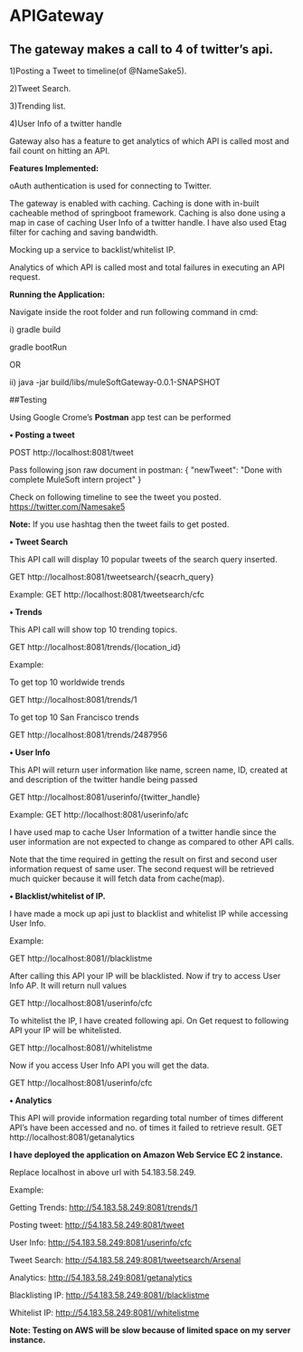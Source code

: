APIGateway
===============



## The gateway makes a call to 4 of twitter’s api. 

1)Posting a Tweet to timeline(of @NameSake5).

2)Tweet Search.

3)Trending list.

4)User Info of a twitter handle


Gateway also has a feature to get analytics of which API is called most and fail count on hitting an API.

**Features Implemented:**

oAuth authentication is used for connecting to Twitter.

The gateway is enabled with caching. Caching is done with in-built cacheable method of springboot framework. Caching is also done using a map in case of caching User Info of a twitter handle.
I have also used Etag filter for caching and saving bandwidth.

Mocking up a service to backlist/whitelist IP.

Analytics of which API is called most and total failures in executing an API request.

**Running the Application:**

  Navigate inside the root folder and run following command in cmd:
  
  i)	gradle build
  
  gradle bootRun
  
  OR
  
  ii)	java -jar build/libs/muleSoftGateway-0.0.1-SNAPSHOT

##Testing

Using Google Crome’s **Postman** app test can be performed

**•	Posting a tweet**

POST http://localhost:8081/tweet

Pass following json raw document in postman:
  {
 "newTweet": "Done with complete MuleSoft intern project"
}

Check on following timeline to see the tweet you posted. 
https://twitter.com/Namesake5

**Note:** If you use hashtag then the tweet fails to get posted.


**•	Tweet Search**

This API call will display 10 popular tweets of the search query inserted.

GET http://localhost:8081/tweetsearch/{seacrh_query}

Example: GET http://localhost:8081/tweetsearch/cfc

**•	Trends**

This API call will show top 10 trending topics.

GET http://localhost:8081/trends/{location_id}

Example:

To get top 10 worldwide trends

GET http://localhost:8081/trends/1


To get top 10 San Francisco trends

GET http://localhost:8081/trends/2487956


**•	User Info**

This API will return user information like name, screen name, ID, created at and description of the twitter handle being passed

GET http://localhost:8081/userinfo/{twitter_handle}

Example: GET http://localhost:8081/userinfo/afc

I have used map to cache User Information of a twitter handle since the user information are not expected to change as compared to other API calls.

Note that the time required in getting the result on first and second user information request of same user. The second request will be retrieved much quicker because it will fetch data from cache(map).


**•	Blacklist/whitelist of IP.**

I have made a mock up api just to blacklist and whitelist IP while accessing User Info.

Example: 

GET http://localhost:8081//blacklistme

After calling this API your IP will be blacklisted. Now if try to access User Info AP. It will return null values

GET http://localhost:8081/userinfo/cfc


To whitelist the IP, I have created following api. On Get request to following API your IP will be whitelisted.

GET http://localhost:8081//whitelistme


Now if you access User Info API you will get the data.

GET http://localhost:8081/userinfo/cfc





**•	Analytics**

This API will provide information regarding total number of times different API’s have been accessed and no. of times it failed to retrieve result.
GET http://localhost:8081/getanalytics


**I have deployed the application on Amazon Web Service EC 2 instance.**

Replace localhost in above url with 54.183.58.249.

Example:

Getting Trends: http://54.183.58.249:8081/trends/1

Posting tweet: http://54.183.58.249:8081/tweet

User Info: http://54.183.58.249:8081/userinfo/cfc

Tweet Search: http://54.183.58.249:8081/tweetsearch/Arsenal

Analytics: http://54.183.58.249:8081/getanalytics

Blacklisting IP: http://54.183.58.249:8081//blacklistme

Whitelist IP: http://54.183.58.249:8081//whitelistme


**Note: Testing on AWS will be slow because of limited space on my server instance.**

